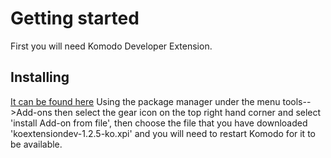 # Getting started

First you will need Komodo Developer Extension.

## Installing
 
[It can be found here](http://komodoide.com/packages/addons/komodo-developer-extension/)
Using the package manager under the menu tools-->Add-ons
then select the gear icon on the top right hand corner and select 'install Add-on from file', then choose the file that you have downloaded 'koextensiondev-1.2.5-ko.xpi' and you will need to restart Komodo for it to be available.